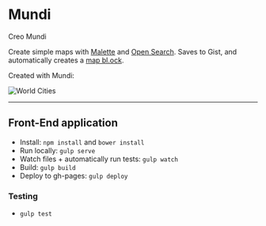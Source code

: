# Mundi
Creo Mundi

Create simple maps with [Malette](https://github.com/benheb/malette) and [Open Search](https://github.com/benheb/open-search). Saves to Gist, and automatically creates a [map bl.ock](http://bl.ocks.org/benheb/1e2eabd0a7b39fb52b84).

Created with Mundi: 

![World Cities](https://www.evernote.com/shard/s236/sh/deebf965-c621-4949-a8a9-cca769cb39e7/96b897872aac113b/res/6a3417a4-33fe-4781-b157-00c6b1c201ee/skitch.png)

****

## Front-End application

* Install: `npm install` and `bower install`
* Run locally: `gulp serve`
* Watch files + automatically run tests: `gulp watch`
* Build: `gulp build`
* Deploy to gh-pages: `gulp deploy`

### Testing

* `gulp test`